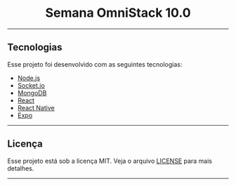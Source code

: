 <h1 align="center">
  Semana OmniStack 10.0
</h1>

---
## Tecnologias

Esse projeto foi desenvolvido com as seguintes tecnologias:

- [Node.js](https://nodejs.org/en/)
- [Socket.io](https://socket.io/)
- [MongoDB](https://www.mongodb.com/)
- [React](https://reactjs.org)
- [React Native](https://facebook.github.io/react-native/)
- [Expo](https://expo.io/)

---
## Licença

Esse projeto está sob a licença MIT. Veja o arquivo [LICENSE](LICENSE.md) para mais detalhes.

---
